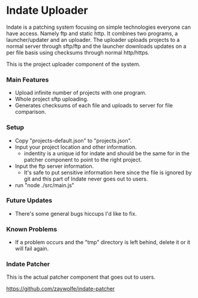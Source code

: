 # Indate Uploader
Indate is a patching system focusing on simple technologies everyone can have access. Namely ftp and static http. It combines two programs, a launcher/updater and an uploader. The uploader uploads projects to a normal server through sftp/ftp and the launcher downloads updates on a per file basis using checksums through normal http/https.

This is the project uploader component of the system.

### Main Features
- Upload infinite number of projects with one program.
- Whole project sftp uploading.
- Generates checksums of each file and uploads to server for file comparison.

### Setup
- Copy "projects-default.json" to "projects.json".
- Input your project location and other information.
	- indentity is a unique id for indate and should be the same for in the patcher component to point to the right project.
- Input the ftp server information.
	- It's safe to put sensitive information here since the file is ignored by git and this part of Indate never goes out to users.
- run "node ./src/main.js"

### Future Updates
- There's some general bugs hiccups I'd like to fix.

### Known Problems
- If a problem occurs and the "tmp" directory is left behind, delete it or it will fail again.

### Indate Patcher
This is the actual patcher component that goes out to users.

https://github.com/zaywolfe/indate-patcher
